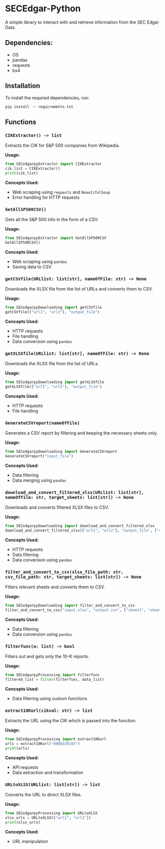 # SECEdgar-Python

A simple library to interact with and retrieve information from the SEC Edgar Data.

## Dependencies:

- OS
- pandas
- requests
- bs4

## Installation

To install the required dependencies, run:
```bash
pip install -r requirements.txt
```

## Functions

### `CIKExtractor() -> list`
Extracts the CIK for S&P 500 companies from Wikipedia.

**Usage:**
```python
from SECedgarpyExtractor import CIKExtractor
cik_list = CIKExtractor()
print(cik_list)
```

**Concepts Used:**
- Web scraping using `requests` and `BeautifulSoup`
- Error handling for HTTP requests

### `GetAllSP500CSV()`
Gets all the S&P 500 info in the form of a CSV.

**Usage:**
```python
from SECedgarpyExtractor import GetAllSP500CSV
GetAllSP500CSV()
```

**Concepts Used:**
- Web scraping using `pandas`
- Saving data to CSV

### `getCSVfile(URLlist: list[str], nameOfFile: str) -> None`
Downloads the XLSX file from the list of URLs and converts them to CSV.

**Usage:**
```python
from SECedgarpyDownloading import getCSVfile
getCSVfile(["url1", "url2"], "output_file")
```

**Concepts Used:**
- HTTP requests
- File handling
- Data conversion using `pandas`

### `getXLSXfile(URLlist: list[str], nameOfFile: str) -> None`
Downloads the XLSX file from the list of URLs.

**Usage:**
```python
from SECedgarpyDownloading import getXLSXfile
getXLSXfile(["url1", "url2"], "output_file")
```

**Concepts Used:**
- HTTP requests
- File handling

### `GenerateCSVreport(nameOfFile)`
Generates a CSV report by filtering and keeping the necessary sheets only.

**Usage:**
```python
from SECedgarpyDownloading import GenerateCSVreport
GenerateCSVreport("input_file")
```

**Concepts Used:**
- Data filtering
- Data merging using `pandas`

### `download_and_convert_filtered_xlsx(URLlist: list[str], nameOfFile: str, target_sheets: list[str]) -> None`
Downloads and converts filtered XLSX files to CSV.

**Usage:**
```python
from SECedgarpyDownloading import download_and_convert_filtered_xlsx
download_and_convert_filtered_xlsx(["url1", "url2"], "output_file", ["sheet1", "sheet2"])
```

**Concepts Used:**
- HTTP requests
- Data filtering
- Data conversion using `pandas`

### `filter_and_convert_to_csv(xlsx_file_path: str, csv_file_path: str, target_sheets: list[str]) -> None`
Filters relevant sheets and converts them to CSV.

**Usage:**
```python
from SECedgarpyDownloading import filter_and_convert_to_csv
filter_and_convert_to_csv("input.xlsx", "output.csv", ["sheet1", "sheet2"])
```

**Concepts Used:**
- Data filtering
- Data conversion using `pandas`

### `filterfunc(a: list) -> bool`
Filters out and gets only the 10-K reports.

**Usage:**
```python
from SECedgarpyProcessing import filterfunc
filtered_list = filter(filterfunc, data_list)
```

**Concepts Used:**
- Data filtering using custom functions

### `extract10Kurl(cikval: str) -> list`
Extracts the URL using the CIK which is passed into the function.

**Usage:**
```python
from SECedgarpyProcessing import extract10Kurl
urls = extract10Kurl("0000320193")
print(urls)
```

**Concepts Used:**
- API requests
- Data extraction and transformation

### `URLtoXLSX(URLlist: list[str]) -> list`
Converts the URL to direct XLSX files.

**Usage:**
```python
from SECedgarpyProcessing import URLtoXLSX
xlsx_urls = URLtoXLSX(["url1", "url2"])
print(xlsx_urls)
```

**Concepts Used:**
- URL manipulation
